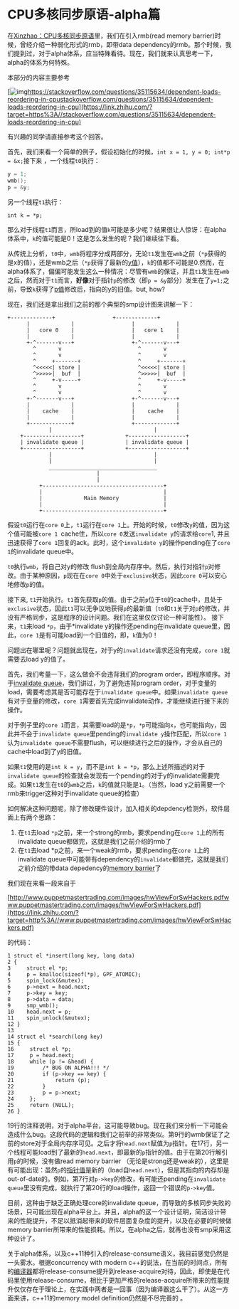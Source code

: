 # CPU多核同步原语-alpha篇

在[Xinzhao：CPU多核同步原语](https://zhuanlan.zhihu.com/p/48460953)里，我们在引入rmb(read memory barrier)时候，曾经介绍一种弱化形式的rmb，即带data dependency的rmb。那个时候，我们提到过，对于alpha体系，应当特殊看待。现在，我们就来认真思考一下，alpha的体系为何特殊。

本部分的内容主要参考

[![img](https://pic3.zhimg.com/v2-2d47e939feed796bcf7483d306661c88_ipico.jpg)https://stackoverflow.com/questions/35115634/dependent-loads-reordering-in-cpustackoverflow.com/questions/35115634/dependent-loads-reordering-in-cpu](https://link.zhihu.com/?target=https%3A//stackoverflow.com/questions/35115634/dependent-loads-reordering-in-cpu)

有兴趣的同学请直接参考这个回答。

首先，我们来看一个简单的例子，假设初始化的时候，`int x = 1, y = 0; int*p = &x;`接下来 ，一个线程`t0`执行：

```cpp
y = 1;
wmb();
p = &y;
```

另一个线程`t1`执行：

```text
int k = *p;
```

那么对于线程`t1`而言，所load到的值`k`可能是多少呢？结果很让人惊讶：在alpha体系中，`k`的值可能是0！这是怎么发生的呢？我们继续往下看。

从传统上分析，`t0`中，`wmb`将程序分成两部分，无论`t1`发生在`wmb`之前（`*p`获得的是x的值），还是wmb之后（`*p`获得了最新的[y值](https://zhida.zhihu.com/search?content_id=173988145&content_type=Article&match_order=1&q=y值&zhida_source=entity)），`k`的值都不可能是0.然而，在alpha体系了，偏偏可能发生这么一种情况：尽管有`wmb`的保证，并且`t1`发生在`wmb`之后，然而对于`t1`而言，**好像**对于指针`p`的修改（即`p = &y`部分）发生在了`y=1;`之前，导致`k`获得了[p值](https://zhida.zhihu.com/search?content_id=173988145&content_type=Article&match_order=1&q=p值&zhida_source=entity)修改后，指向的y的旧值。but, how?

现在，我们还是拿出我们之前的那个典型的smp设计图来讲解一下：

```text
+-------------+                  +-------------+   
      |             |                  |             |   
      |   core 0    |                  |   core 1    |   
      |             |                  |             |   
      +-^-------v---+                  +-^-------v---+   
        ^       v                        ^       v       
        ^       v                        ^       v       
        ^     +-------+                  ^     +-------+ 
        ^<<<<<| store |                  ^<<<<<| store | 
        ^>>>>>|  buf  |                  ^>>>>>|  buf  | 
        ^     +-v-----+                  ^     +-v-----+ 
        ^       v                        ^       v       
        ^       v                        ^       v       
      +-^-------v---+                  +-^-------v---+   
      |             |                  |             |   
      |    cache    |                  |    cache    |   
      |             |                  |             |   
      +-------------+                  +-------------+   
             |                                |          
    +------------------+             +------------------+
    | invalidate queue |             | invalidate queue |
    +------------------+             +------------------+
             |                                |          
             |                                |          
             __________________________________
                            |
                            |
          +--------------------------------------+
          |                                      |
          |             Main Memory              |
          |                                      |
          +--------------------------------------+
```

假设`t0`运行在`core 0`上，`t1`运行在`core 1`上。开始的时候，`t0`修改`y`的值，因为这个值可能被`core 1 `cache住，所以`core 0`发送`invalidate y`的请求给`core`1, 并且迅速获得了`core 1`回复的ack。此时，这个`invalidate y`的操作pending在了`core 1`的invalidate queue中。

`t0`执行`wmb`，将自己对y的修改 flush到全局内存序中。然后，执行对指针`p`对修改。由于某种原因，`p`现在在`core 0`中处于`exclusive`状态，因此`core 0`可以安心地修改`p`的值。

接下来, `t1`开始执行。`t1`首先获取`p`的值。由于之前`p`位于`t0`的cache中，且处于`exclusive`状态，因此`t1`可以无争议地获得`p`的最新值（`t0`和`t1`关于对`p`的修改，并没有严格同步，这是程序的设计问题。我们在这里仅仅讨论一种可能性）。 接下来，`t1`来load `*p`，由于*invalidate y的操作还pending在invalidate queue里，因此，`core 1`是有可能load到一个旧值的，即，`k`值为0！

问题出在哪里呢？问题就出现在，对于y的`invalidate`请求还没有完成，`core 1`就需要去load y的值了。

首先，我们考量一下，这么做会不会违背我们的program order，即程序顺序。对于[invalidate queue](https://zhida.zhihu.com/search?content_id=173988145&content_type=Article&match_order=5&q=invalidate+queue&zhida_source=entity)，我们讲过，为了避免违背program order，对于变量的load，需要考虑其是否可能存在于`invalidate queue`中。如果`invalidate queue`有对于变量的修改，`core 1`需要首先完成invalidate动作，才能继续进行接下来的操作。

对于例子里的`core 1`而言，其需要load的是`*p`，`*p`可能指向`x`，也可能指向`y`，因此并不会于`invalidate queue`里pending的`invalidate y`操作匹配，所以`core 1`认为`invalidate queue`不需要flush，可以继续进行之后的操作，才会从自己的cache中load到了y的旧值。

如果`t1`使用的是`int k = y`，而不是`int k = *p`，那么上述所描述的对于`invalidate queue`的检查就会发现有一个pending的对于y的invalidate需要完成。如果`t1`发生在`t0`的`wmb`之后，`k`的值就只能是`1`。（当然，load y之前需要一个rmb来trigger这种对于invalidate queue的检查）

如何解决这种问题呢，除了修改硬件设计，加入相关的depdency检测外，软件层面上有两个思路：

1. 在`t1`去load `*p`之前，来一个strong的rmb，要求pending在`core 1`上的所有invalidate queue都做完，这就是我们之前介绍的rmb了
2. 在`t1`去load *p之前，来一个weak的rmb，要求pending在`core 1`上的invalidate queue中可能带有dependency的`invalidate`都做完，这就是我们之前介绍的带data depedency的[memory barrier](https://zhida.zhihu.com/search?content_id=173988145&content_type=Article&match_order=2&q=memory+barrier&zhida_source=entity)了

我们现在来看一段来自于

[http://www.puppetmastertrading.com/images/hwViewForSwHackers.pdfwww.puppetmastertrading.com/images/hwViewForSwHackers.pdf](https://link.zhihu.com/?target=http%3A//www.puppetmastertrading.com/images/hwViewForSwHackers.pdf)

的代码：

```text
1 struct el *insert(long key, long data)
2 {
3     struct el *p;
4     p = kmalloc(sizeof(*p), GPF_ATOMIC);
5     spin_lock(&mutex);
6     p->next = head.next;
7     p->key = key;
8     p->data = data; 
9     smp_wmb();
10    head.next = p;
11    spin_unlock(&mutex);
12 }
13
14 struct el *search(long key)
15 {
16     struct el *p;
17     p = head.next;
18     while (p != &head) {
19         /* BUG ON ALPHA!!! */
20         if (p->key == key) {
21             return (p);
22         }
23         p = p->next;
24     };
25     return (NULL);
26 }
```

19行的注释说明，对于alpha平台，这可能导致bug。现在我们来分析一下可能会造成什么bug。这段代码的逻辑和我们之前举的非常类似。第9行的wmb保证了之前的store对于全局内存序可见。之后才将`head.next`赋值为`p`指针。在17行，另一个线程可能load到了最新的`head.next`，即最新的`p`指针的值。由于在第20行解引用`p`的时候，没有做read memory barrier （无论是strong还是weak的），这里是有可能出现：虽然`p`的[指针值](https://zhida.zhihu.com/search?content_id=173988145&content_type=Article&match_order=1&q=指针值&zhida_source=entity)是新的（load自`head.next`），但是其指向的内存却是out-of-date的。例如，第7行对`p->key`的修改，有可能还pending在`invalidate queue`里没有完成，就执行了第20行的load操作，返回一个错误的`p->key`值。

目前，这种由于缺乏正确处理core的invalidate queue，而导致的多核同步失败的场景，只可能出现在alpha平台上。并且，alpha的这一个设计证明，简洁设计带来的性能提升，不足以抵消起带来的软件层面复杂度的提升，以及在必要的时候做memory barrier所带来的性能损耗。所以，在alpha之后，就再也没有smp采用这种设计了。



关于alpha体系，以及c++11种引入的release-consume语义，我目前感觉仍然是一头雾水。根据concurrency with modern c++的说法，在当前的时间点，所有的[编译器](https://zhida.zhihu.com/search?content_id=173988145&content_type=Article&match_order=1&q=编译器&zhida_source=entity)都将release-consume提升到release-acquire对待，因此，即使是在代码里使用release-consume，相比于更加严格的release-acquire所带来的性能提升仅仅存在于理论上，在实践中两者是一回事（因为编译器这么干了）。从这一方面来讲，c++11的memory model definition仍然是不尽完善的 。
